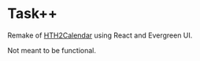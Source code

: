 # Task++

Remake of [HTH2Calendar](https://github.com/RyanL123/HTH2Calendar) using React and Evergreen UI.

Not meant to be functional.
